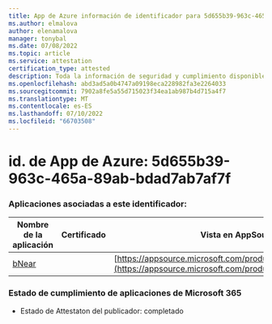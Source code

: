 ```yaml
---
title: App de Azure información de identificador para 5d655b39-963c-465a-89ab-bdad7ab7af7f
ms.author: elmalova
author: elenamalova
manager: tonybal
ms.date: 07/08/2022
ms.topic: article
ms.service: attestation
certification_type: attested
description: Toda la información de seguridad y cumplimiento disponible para 5d655b39-963c-465a-89ab-bdad7ab7af7f.
ms.openlocfilehash: abd3ad5a0b4747a09198eca228982fa3e2264033
ms.sourcegitcommit: 7902a8fe5a55d715023f34ea1ab987b4d715a4f7
ms.translationtype: MT
ms.contentlocale: es-ES
ms.lasthandoff: 07/10/2022
ms.locfileid: "66703508"
---
```

# <a name="azure-app-id-5d655b39-963c-465a-89ab-bdad7ab7af7f"></a>id. de App de Azure: 5d655b39-963c-465a-89ab-bdad7ab7af7f


### <a name="apps-associated-with-this-id"></a>Aplicaciones asociadas a este identificador:
| **Nombre de la aplicación** | **Certificado** | **Vista en AppSource** |
|--------------|---------------|-----------------------|
| [bNear](../forward/WA200004271.md) |  | [https://appsource.microsoft.com/product/office/WA200004271](https://appsource.microsoft.com/product/office/WA200004271) |

### <a name="microsoft-365-app-compliance-status"></a>Estado de cumplimiento de aplicaciones de Microsoft 365
- Estado de Attestaton del publicador: completado
